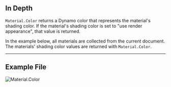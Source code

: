 ## In Depth
`Material.Color` returns a Dynamo color that represents the material's shading color. If the material's shading color is set to "use render appearance", that value is returned.

In the example below, all materials are collected from the current document. The materials' shading color values are returned with `Material.Color`.

___
## Example File

![Material.Color](./Revit.Elements.Material.Color_img.jpg)
